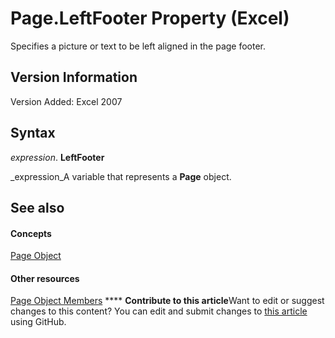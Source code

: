 
# Page.LeftFooter Property (Excel)

Specifies a picture or text to be left aligned in the page footer.


## Version Information

Version Added: Excel 2007 


## Syntax

 _expression_. **LeftFooter**

 _expression_A variable that represents a  **Page** object.


## See also


#### Concepts


 [Page Object](debd4537-af71-8699-b714-6854c3cf0fad.md)
#### Other resources


 [Page Object Members](d9cb2764-7b24-1ca0-c8e3-3743e6fe7ff7.md)
****   **Contribute to this article**Want to edit or suggest changes to this content? You can edit and submit changes to  [this article](https://github.com/jhershey00/VBA_Excel_Test/OpenXMLCon/articles/ec88bfe1-039e-7d8d-43c3-d8b1771f7f36.md) using GitHub.

